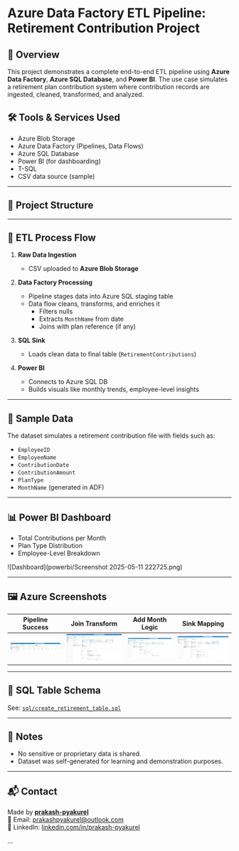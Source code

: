 # Azure Data Factory ETL Pipeline: Retirement Contribution Project

## 📌 Overview

This project demonstrates a complete end-to-end ETL pipeline using **Azure Data Factory**, **Azure SQL Database**, and **Power BI**. The use case simulates a retirement plan contribution system where contribution records are ingested, cleaned, transformed, and analyzed.

## 🛠️ Tools & Services Used

- Azure Blob Storage
- Azure Data Factory (Pipelines, Data Flows)
- Azure SQL Database
- Power BI (for dashboarding)
- T-SQL
- CSV data source (sample)

---

## 📁 Project Structure

---

## 🔄 ETL Process Flow

1. **Raw Data Ingestion**
   - CSV uploaded to **Azure Blob Storage**

2. **Data Factory Processing**
   - Pipeline stages data into Azure SQL staging table
   - Data flow cleans, transforms, and enriches it
     - Filters nulls
     - Extracts `MonthName` from date
     - Joins with plan reference (if any)

3. **SQL Sink**
   - Loads clean data to final table (`RetirementContributions`)

4. **Power BI**
   - Connects to Azure SQL DB
   - Builds visuals like monthly trends, employee-level insights

---

## 🧪 Sample Data

The dataset simulates a retirement contribution file with fields such as:

- `EmployeeID`
- `EmployeeName`
- `ContributionDate`
- `ContributionAmount`
- `PlanType`
- `MonthName` (generated in ADF)

---

## 📊 Power BI Dashboard

- Total Contributions per Month
- Plan Type Distribution
- Employee-Level Breakdown

![Dashboard](powerbi/Screenshot 2025-05-11 222725.png)

---

## 🖼️ Azure Screenshots

| Pipeline Success | Join Transform | Add Month Logic | Sink Mapping |
|------------------|----------------|------------------|---------------|
| ![](screenshots/Screenshot%202025-05-11%20214844.png) | ![](screenshots/Screenshot%202025-05-11%20214758.png) | ![](screenshots/Screenshot%202025-05-11%20214944.png) | ![](screenshots/Screenshot%202025-05-11%20215024.png) |

---

## 📂 SQL Table Schema

See: [`sql/create_retirement_table.sql`](sql/create_retirement_table.sql)

---

## 🔐 Notes

- No sensitive or proprietary data is shared.
- Dataset was self-generated for learning and demonstration purposes.

---

## 📬 Contact

Made by **[prakash-pyakurel](https://github.com/prakash-pyakurel)**  
📧 Email: prakashpyakurel@outlook.com  
📎 LinkedIn: [linkedin.com/in/prakash-pyakurel](https://www.linkedin.com/in/prakash-pyakurel)

...
